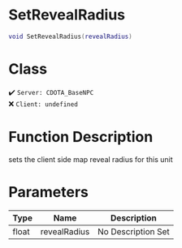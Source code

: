 # SetRevealRadius
```lua
void SetRevealRadius(revealRadius)
```
# Class
✔️ `Server: CDOTA_BaseNPC`  
❌ `Client: undefined`  

# Function Description
sets the client side map reveal radius for this unit
# Parameters
Type|Name|Description
--|--|--
float|revealRadius|No Description Set
